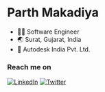 # Parth Makadiya
* :technologist: Software Engineer
* :earth_asia: Surat, Gujarat, India
* :office: Autodesk India Pvt. Ltd.

### Reach me on
[![LinkedIn](https://skillicons.dev/icons?i=linkedin)](https://www.linkedin.com/in/parth-makadiya-4065a915a/)
[![Twitter](https://skillicons.dev/icons?i=twitter)](https://twitter.com/ParthMakadiya98)
